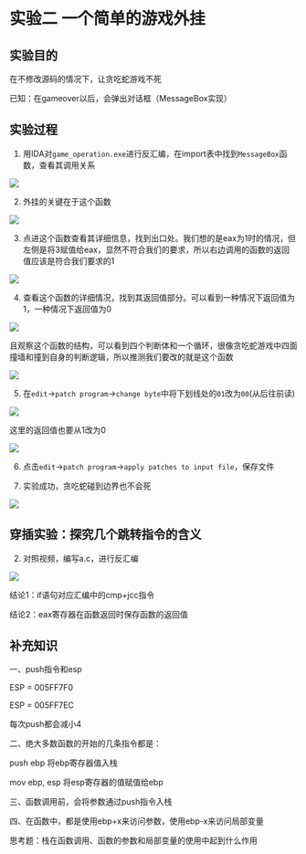# 实验二 一个简单的游戏外挂

## 实验目的

在不修改源码的情况下，让贪吃蛇游戏不死

已知：在gameover以后，会弹出对话框（MessageBox实现）

## 实验过程

1. 用IDA对`game_operation.exe`进行反汇编，在import表中找到`MessageBox`函数，查看其调用关系

![](/pics/game_over.png)

2. 外挂的关键在于这个函数

![](/pics/key_function.png)

3. 点进这个函数查看其详细信息，找到出口处。我们想的是eax为1时的情况，但左侧是将3赋值给eax，显然不符合我们的要求，所以右边调用的函数的返回值应该是符合我们要求的1

![](pics/not_eax_3.png)

4. 查看这个函数的详细情况，找到其返回值部分。可以看到一种情况下返回值为1，一种情况下返回值为0

![](pics/1_or_0.png)

且观察这个函数的结构，可以看到四个判断体和一个循环，很像贪吃蛇游戏中四面撞墙和撞到自身的判断逻辑，所以推测我们要改的就是这个函数

![](pics/whole_logic.png)

5. 在`edit`->`patch program`->`change byte`中将下划线处的`01`改为`00`(从后往前读)

![](pics/change_00.png)

这里的返回值也要从1改为0

![](pics/1_to_0.png)

6. 点击`edit`->`patch program`->`apply patches to input file`，保存文件

7. 实验成功，贪吃蛇碰到边界也不会死

![](pics/success.png)

## 穿插实验：探究几个跳转指令的含义

2. 对照视频，编写a.c，进行反汇编

![](pics/ac.png)

结论1：if语句对应汇编中的cmp+jcc指令

结论2：eax寄存器在函数返回时保存函数的返回值

## 补充知识

一、push指令和esp

ESP = 005FF7F0

ESP = 005FF7EC

每次push都会减小4

二、绝大多数函数的开始的几条指令都是：

push ebp 将ebp寄存器值入栈

mov ebp, esp 将esp寄存器的值赋值给ebp

三、函数调用前，会将参数通过push指令入栈

四、在函数中，都是使用ebp+x来访问参数，使用ebp-x来访问局部变量

思考题：栈在函数调用、函数的参数和局部变量的使用中起到什么作用



 
